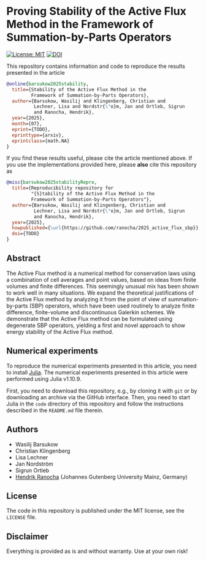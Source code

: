 # Proving Stability of the Active Flux Method in the Framework of Summation-by-Parts Operators

[![License: MIT](https://img.shields.io/badge/License-MIT-success.svg)](https://opensource.org/licenses/MIT)
[![DOI](https://zenodo.org/badge/DOI/TODO.svg)](https://zenodo.org/doi/TODO)

This repository contains information and code to reproduce the results presented
in the article
```bibtex
@online{barsukow2025stability,
  title={Stability of the Active Flux Method in the
         Framework of Summation-by-Parts Operators},
  author={Barsukow, Wasilij and Klingenberg, Christian and
          Lechner, Lisa and Nordstr{\"o}m, Jan and Ortleb, Sigrun
          and Ranocha, Hendrik},
  year={2025},
  month={07},
  eprint={TODO},
  eprinttype={arxiv},
  eprintclass={math.NA}
}
```

If you find these results useful, please cite the article mentioned above. If you
use the implementations provided here, please **also** cite this repository as
```bibtex
@misc{barsukow2025stabilityRepro,
  title={Reproducibility repository for
         "{S}tability of the Active Flux Method in the
         Framework of Summation-by-Parts Operators"},
  author={Barsukow, Wasilij and Klingenberg, Christian and
          Lechner, Lisa and Nordstr{\"o}m, Jan and Ortleb, Sigrun
          and Ranocha, Hendrik},
  year={2025},
  howpublished={\url{https://github.com/ranocha/2025_active_flux_sbp}},
  doi={TODO}
}
```

## Abstract

The Active Flux method is a numerical method for conservation laws using a combination of cell averages and point values, based on ideas from finite volumes and finite differences. This seemingly unusual mix has been shown to work well in many situations. We expand the theoretical justifications of the Active Flux method by analyzing it from the point of view of summation-by-parts (SBP) operators, which have been used routinely to analyze finite difference, finite-volume and discontinuous Galerkin schemes. We demonstrate that the Active Flux method can be formulated using degenerate SBP operators, yielding a first and novel approach to show energy stability of the Active Flux method.


## Numerical experiments

To reproduce the numerical experiments presented in this article, you need
to install [Julia](https://julialang.org/).
The numerical experiments presented in this article were performed using
Julia v1.10.9.

First, you need to download this repository, e.g., by cloning it with `git`
or by downloading an archive via the GitHub interface. Then, you need to start
Julia in the `code` directory of this repository and follow the instructions
described in the `README.md` file therein.


## Authors

- Wasilij Barsukow
- Christian Klingenberg
- Lisa Lechner
- Jan Nordström
- Sigrun Ortleb
- [Hendrik Ranocha](https://ranocha.de) (Johannes Gutenberg University Mainz, Germany)


## License

The code in this repository is published under the MIT license, see the
`LICENSE` file.


## Disclaimer

Everything is provided as is and without warranty. Use at your own risk!
